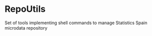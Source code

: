 # RepoUtils
Set of tools implementing shell commands to manage Statistics Spain microdata repository
